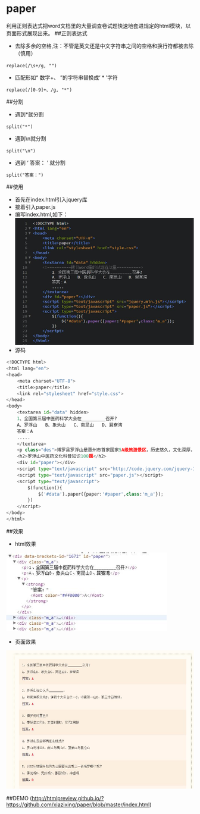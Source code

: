 # paper
利用正则表达式把word文档里的大量调查卷试题快速地套进规定的html模块，以页面形式展现出来。
##正则表达式

* 去除多余的空格,注：不管是英文还是中文字符串之间的空格和换行符都被去除（慎用）

 ``replace(/\s+/g, "")``
* 匹配形如“ 数字+、 ”的字符串替换成‘ * ’字符

 ``replace(/[0-9]+、/g, "*")``

##分割

* 遇到*就分割
  
 ``split("*")``
* 遇到\n就分割
 
 ``split("\n")``
* 遇到 ‘ 答案： ’ 就分割
 
 ``split("答案：")``

##使用
* 首先在index.html引入jquery库
* 接着引入paper.js
* 编写index.html,如下：
 ![paper](paper.jpg)
* 源码

```python
<!DOCTYPE html>
<html lang="en">
<head>
    <meta charset="UTF-8">
    <title>paper</title>
    <link rel="stylesheet" href="style.css">
</head>
<body>
    <textarea id="data" hidden>
    1、全国第三届中医药科学大会在_________召开?
    A、罗浮山   B、象头山   C、南昆山   D、巽寮湾
    答案：A
    .....
    </textarea>
    <p class="des">博罗县罗浮山是惠州市首家国家5A级旅游景区，历史悠久，文化深厚，中草药植物丰富。现拥有植物3000多种，其中药用植物1200多种，是名副其实的百草药库。葛洪，东晋道教学者、著名的炼丹家、医学家，1700多年前在罗浮山修道炼丹、著书立说、悬壶济世，其著作的《肘后备急方》更是屠呦呦获得2015年诺贝尔医学奖和生理学奖的重要灵感来源。因此，围绕罗浮山丰富的中草药文化和葛洪及其妻子鲍姑的医学理念和成就编写了这套题，以普及大家中草药知识之用。 </p>
    <h2>罗浮山中医药文化科普知识100题</h2>
    <div id="paper"></div>
    <script type="text/javascript" src="http://code.jquery.com/jquery-1.6.4.min.js"></script>
    <script type="text/javascript" src="paper.js"></script>
    <script type="text/javascript">
        $(function(){
            $('#data').paper({paper:'#paper',class:'m_a'});
        })
    </script>
</body>
</html>


```
##效果
* html效果

 ![dir](dir1.jpg)
 
* 页面效果

 ![dir](dir2.jpg)

##DEMO
(http://htmlpreview.github.io/?https://github.com/xiazixing/paper/blob/master/index.html)
